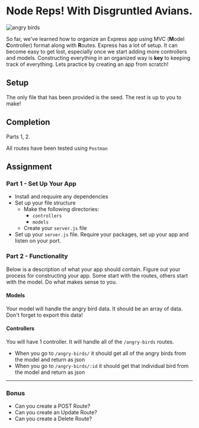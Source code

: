 # Node Reps! With Disgruntled Avians.

![angry birds](https://media.giphy.com/media/fKACOQcJ6LnTa/giphy.gif)

So far, we've learned how to organize an Express app using MVC (**M**odel **C**ontroller) format along with **R**outes. Express has a lot of setup. It can become easy to get lost, especially once we start adding more controllers and models. Constructing everything in an organized way is **key** to keeping track of everything. Lets practice by creating an app from scratch!

## Setup

The only file that has been provided is the seed. The rest is up to you to make!

## Completion

Parts 1, 2.

All routes have been tested using `Postman`

## Assignment

### Part 1 - Set Up Your App

- Install and requuire any dependencies 
- Set up your file structure
    - Make the following directories:
        - `controllers`
        - `models`
    - Create your `server.js` file
- Set up your `server.js` file. Require your packages, set up your app and listen on your port. 

### Part 2 - Functionality

Below is a description of what your app should contain.  Figure out your process for constructing your app. Some start with the routes, others start with the model. Do what makes sense to you.

#### Models

Your model will handle the angry bird data. It should be an array of data. Don't forget to export this data!

#### Controllers

You will have 1 controller. It will handle all of the `/angry-birds` routes.
- When you go to `/angry-birds/` it should get all of the angry birds from the model and return as json
- When you go to `/angry-birds/:id` it should get that individual bird from the model and return as json

<hr>

### Bonus
- Can you create a POST Route?
- Can you create an Update Route?
- Can you create a Delete Route?
